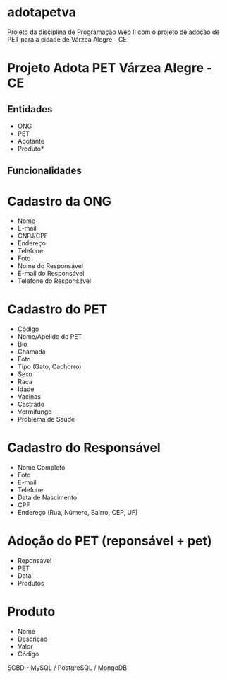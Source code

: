 # adotapetva

Projeto da disciplina de Programação Web II com o projeto de adoção de PET para a cidade de Várzea Alegre - CE

# Projeto Adota PET Várzea Alegre - CE

## Entidades
- ONG
- PET
- Adotante
- Produto*
 
## Funcionalidades

# Cadastro da ONG 
- Nome
- E-mail
- CNPJ/CPF
- Endereço
- Telefone
- Foto
- Nome do Responsável
- E-mail do Responsável
- Telefone do Responsável

# Cadastro do PET

- Código
- Nome/Apelido do PET
- Bio
- Chamada
- Foto
- Tipo (Gato, Cachorro)
- Sexo
- Raça
- Idade
- Vacinas
- Castrado
- Vermifungo
- Problema de Saúde

# Cadastro do Responsável

- Nome Completo
- Foto
- E-mail
- Telefone
- Data de Nascimento
- CPF
- Endereço (Rua, Número, Bairro, CEP, UF)

# Adoção do PET (reponsável + pet)

- Reponsável
- PET
- Data
- Produtos

# Produto

- Nome
- Descrição
- Valor
- Código

SGBD - MySQL / PostgreSQL / MongoDB
